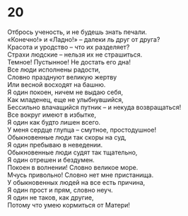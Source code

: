 # 20

Отбрось ученость, и не будешь знать печали.</br>
«Конечно!» и «Ладно!» – далеки ль друг от друга?</br>
Красота и уродство – что их разделяет?</br>
Страхи людские – нельзя их не страшиться.</br>
Темное! Пустынное! Не достать его дна!</br>
Все люди исполнены радости,</br>
Словно празднуют великую жертву</br>
Или весной восходят на башню.</br>
Я один покоен, ничем не выдаю себя,</br>
Как младенец, еще не улыбнувшийся,</br>
Бессильно влачащийся путник – и некуда возвращаться!</br>
Все вокруг имеют в избытке,</br>
Я один как будто лишен всего.</br>
У меня сердце глупца – смутное, простодушное!</br>
Обыкновенные люди так скоры на суд,</br>
Я один пребываю в неведении.</br>
Обыкновенные люди судят так тщательно,</br>
Я один отрешен и бездумен.</br>
Покоен в волнении! Словно великое море.</br>
Мчусь привольно! Словно нет мне пристанища.</br>
У обыкновенных людей на все есть причина,</br>
Я один прост и прям, словно неуч.</br>
Я один не таков, как другие,</br>
Потому что умею кормиться от Матери!</br>